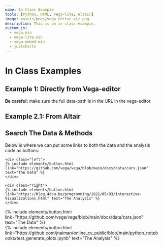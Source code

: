 ```yaml
---
name: In Class Example
tools: [Python, HTML, vega-lite, Altair]
image: assets/pngs/vega_editor_viz.png
description: This is an in class example.
custom_js:
  - vega.min
  - vega-lite.min
  - vega-embed.min
  - justcharts
---
```



# In Class Examples

## Example 1: Directly from Vega-editor

**Be careful:** make sure the full data-path is in the URL in the vega-editor.

<vegachart schema-url="{{ site.baseurl }}/assets/json/from_vega_editor.json" style="width: 100%"></vegachart>

## Example 2.1: From Altair

<vegachart schema-url="{{ site.baseurl }}/assets/json/population_scatter.json" style="width: 100%"></vegachart>



## Search The Data & Methods

Below is where we can put some links to both the data and the analysis code as buttons:

```
<div class="left">
{% include elements/button.html link="https://github.com/vega/vega/blob/main/docs/data/cars.json" text="The Data" %}
</div>

<div class="right">
{% include elements/button.html link="https://blog.4dcu.be/programming/2021/05/03/Interactive-Visualizations.html" text="The Analysis" %}
</div>
```

<!-- these are written in a combo of html and liquid --> 

<div class="left">
{% include elements/button.html link="https://github.com/vega/vega/blob/main/docs/data/cars.json" text="The Data" %}
</div>

<div class="right">
{% include elements/button.html link="https://github.com/jnaiman/online_cv_public/blob/main/python_notebooks/test_generate_plots.ipynb" text="The Analysis" %}
</div>

